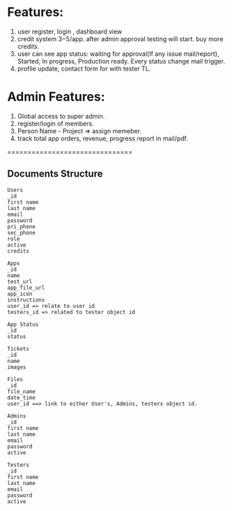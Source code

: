 # Features:
1. user register, login , dashboard view
2. credit system 3$-5$/app. after admin approval testing will start. buy more credits.
3. user can see app status: 
    waiting for approval(If any issue mail/report), Started, In progress, Production ready. Every status change mail trigger. 
4. profile update, contact form for with tester TL.

# Admin Features: 
1. Global access to super admin. 
2. register/login of members. 
3. Person Name - Project => assign memeber. 
4. track total app orders, revenue, progress report in mail/pdf. 

===============================
## Documents Structure

```
Users
_id
first name
last name
email
password
pri_phone
sec_phone
role
active
credits
```

```
Apps
_id
name
test_url
app_file_url
app_icon
instructions
user_id => relate to user id
testers_id => related to tester object id
```

```
App Status
_id
status
```

```
Tickets
_id
name
images
```

```
Files
_id
file_name
date_time
user_id ==> link to either User's, Admins, testers object id.
```

```
Admins
_id
first name
last name
email
password
active
```

```
Testers
_id
first name
last name
email
password
active
```






